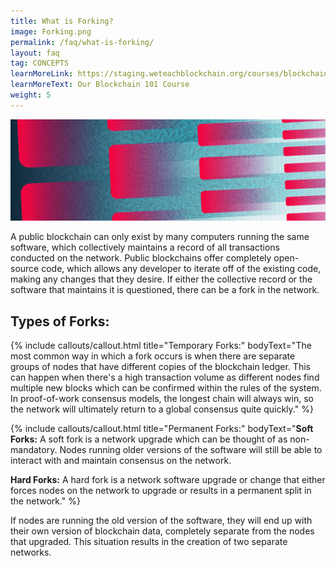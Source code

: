 ```yaml
---
title: What is Forking?
image: Forking.png
permalink: /faq/what-is-forking/
layout: faq
tag: CONCEPTS
learnMoreLink: https://staging.weteachblockchain.org/courses/blockchain-101/
learnMoreText: Our Blockchain 101 Course
weight: 5
---
```

<img src="/assets/img/courses/blockchain-for-business/Fork-01.png">

<span>A public blockchain can only exist by many computers running the same software, which collectively maintains a record of all transactions conducted on the network. Public blockchains offer completely open-source code, which allows any developer to iterate off of the existing code, making any changes that they desire. If either the collective record or the software that maintains it is questioned, there can be a fork in the network.</span> 

<h2>Types of Forks:</h2>

{% include callouts/callout.html
   title="Temporary Forks:"
	bodyText="The most common way in which a fork occurs is when there are separate groups of nodes that have different copies of the blockchain ledger. This can happen when there's a high transaction volume as different nodes find multiple new blocks which can be confirmed within the rules of the system. In proof-of-work consensus models, the longest chain will always win, so the network will ultimately return to a global consensus quite quickly."
%}

{% include callouts/callout.html
   title="Permanent Forks:"
	bodyText="<strong>Soft Forks:</strong>
<span>A soft fork is a network upgrade which can be thought of as non-mandatory. Nodes running older versions of the software will still be able to interact with and maintain consensus on the network.</span>

<strong>Hard Forks:</strong>
<span>A hard fork is a network software upgrade or change that either forces nodes on the network to upgrade or results in a permanent split in the network.</span>"
%}

<span>If nodes are running the old version of the software, they will end up with their own version of blockchain data, completely separate from the nodes that upgraded. This situation results in the creation of two separate networks.</span>
